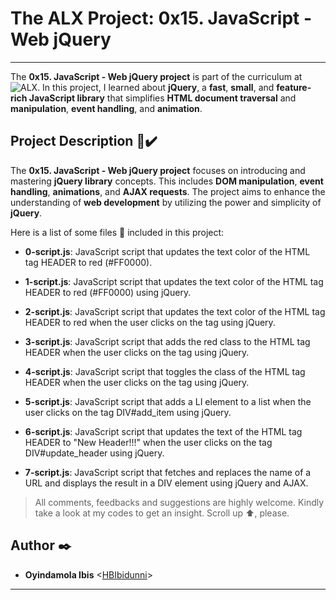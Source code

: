 # The ALX Project: 0x15. JavaScript - Web jQuery
----------

The __0x15. JavaScript - Web jQuery project__ is part of the curriculum at ![ALX](https://www.alxafrica.com/). 
In this project, I learned about __jQuery__, a __fast__, __small__, and __feature-rich JavaScript library__ that simplifies 
__HTML document traversal__ and __manipulation__, __event handling__, and __animation__. 

## Project Description :briefcase::heavy_check_mark:

The __0x15. JavaScript - Web jQuery project__ focuses on introducing and mastering __jQuery library__ concepts. 
This includes __DOM manipulation__, __event handling__, __animations__, and __AJAX requests__. 
The project aims to enhance the understanding of __web development__ by utilizing the power and simplicity of __jQuery__.

Here is a list of some files :open_file_folder: included in this project:

* __0-script.js__: JavaScript script that updates the text color of the HTML tag HEADER to red (#FF0000).

* __1-script.js__: JavaScript script that updates the text color of the HTML tag HEADER to red (#FF0000) using jQuery.

* __2-script.js__: JavaScript script that updates the text color of the HTML tag HEADER to red when the user clicks on the tag using jQuery.

* __3-script.js__: JavaScript script that adds the red class to the HTML tag HEADER when the user clicks on the tag using jQuery.

* __4-script.js__: JavaScript script that toggles the class of the HTML tag HEADER when the user clicks on the tag using jQuery.

* __5-script.js__: JavaScript script that adds a LI element to a list when the user clicks on the tag DIV#add_item using jQuery.

* __6-script.js__: JavaScript script that updates the text of the HTML tag HEADER to "New Header!!!" when the user clicks on the tag DIV#update_header using jQuery.

* __7-script.js__: JavaScript script that fetches and replaces the name of a URL and displays the result in a DIV element using jQuery and AJAX.


> All comments, feedbacks and suggestions are highly welcome. Kindly take a look at my
codes to get an insight. Scroll up :arrow_up:, please.

##  Author :black_nib:
*  __Oyindamola Ibis__ <[HBIbidunni](https://github.com/HBIbidunni)>
---------
